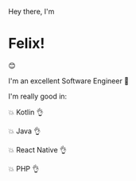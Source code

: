 Hey there, I'm <h1>Felix!</h1> :blush:

I'm an excellent Software Engineer :muscle:

I'm really good in:

:boom: Kotlin :ok_hand:

:boom: Java :ok_hand:

:boom: React Native :ok_hand:

:boom: PHP :ok_hand:
